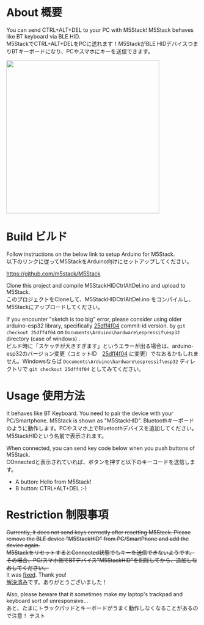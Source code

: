 # About 概要
You can send CTRL+ALT+DEL to your PC with M5Stack! M5Stack behaves like BT keyboard via BLE HID.\
M5StackでCTRL+ALT+DELをPCに送れます！M5StackがBLE HIDデバイスつまりBTキーボードになり、PCやスマホにキーを送信できます。

<img src="https://user-images.githubusercontent.com/618417/38174769-6b217e7c-360d-11e8-9a94-2b2ac8410b8e.jpg" width="400px">

# Build ビルド
Follow instructions on the below link to setup Arduino for M5Stack. \
以下のリンクに従ってM5StackをArduino向けにセットアップしてください。

https://github.com/m5stack/M5Stack

Clone this project and compile M5StackHIDCtrlAltDel.ino and upload to M5Stack. \
このプロジェクトをCloneして、M5StackHIDCtrlAltDel.ino をコンパイルし、M5Stackにアップロードしてください。

If you encounter "sketch is too big" error, please consider using older arduino-esp32 library, specifically [25dff4f04](https://github.com/espressif/arduino-esp32/commit/25dff4f044151f7f766c64b9d2ad90398472e6b3) commit-id version. by `git checkout 25dff4f04` on `Documents\Arduino\hardware\espressif\esp32` directory (case of windows) . \
ビルド時に「スケッチが大きすぎます」というエラーが出る場合は、arduino-esp32のバージョン変更（コミットID　[25dff4f04](https://github.com/espressif/arduino-esp32/commit/25dff4f044151f7f766c64b9d2ad90398472e6b3) に変更）でなおるかもしれません。Windowsならば `Documents\Arduino\hardware\espressif\esp32` ディレクトリで `git checkout 25dff4f04` としてみてください。

# Usage 使用方法
It behaves like BT Keyboard. You need to pair the device with your PC/Smartphone. M5Stack is shown as "M5StackHID".
Bluetoothキーボードのように動作します。PCやスマホ上でBluetoothデバイスを追加してください。M5StackHIDという名前で表示されます。

When connected, you can send key code below when you push buttons of M5Stack. \
COnnectedと表示されていれば、ボタンを押すと以下のキーコードを送信します。

* A button: Hello from M5Stack!
* B button: CTRL+ALT+DEL :-)

# Restriction 制限事項
~~Currently, it does not send keys correctly after resetting M5Stack. Please remove the BLE device "M5StackHID" from PC/SmartPhone and add the device again.~~ \
~~M5StackをリセットするとConnected状態でもキーを送信できないようです。その場合、PC/スマホ側でBTデバイス"M5StackHID"を削除してから、追加しなおしてください。~~ \
It was [fixed](https://github.com/mhama/M5StackHIDCtrlAltDel/pull/3). Thank you! \
[解決済み](https://github.com/mhama/M5StackHIDCtrlAltDel/pull/3)です。ありがとうございました！

Also, please beware that it sometimes make my laptop's trackpad and keyboard sort of unresponsive... \
あと、たまにトラックパッドとキーボードがうまく動作しなくなることがあるので注意！
テスト
